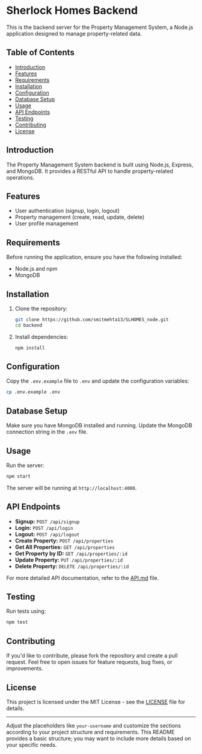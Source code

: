 # Sherlock Homes Backend

This is the backend server for the Property Management System, a Node.js application designed to manage property-related data.

## Table of Contents

- [Introduction](#introduction)
- [Features](#features)
- [Requirements](#requirements)
- [Installation](#installation)
- [Configuration](#configuration)
- [Database Setup](#database-setup)
- [Usage](#usage)
- [API Endpoints](#api-endpoints)
- [Testing](#testing)
- [Contributing](#contributing)
- [License](#license)

## Introduction

The Property Management System backend is built using Node.js, Express, and MongoDB. It provides a RESTful API to handle property-related operations.

## Features

- User authentication (signup, login, logout)
- Property management (create, read, update, delete)
- User profile management

## Requirements

Before running the application, ensure you have the following installed:

- Node.js and npm
- MongoDB

## Installation

1. Clone the repository:

   ```bash
   git clone https://github.com/smitmehta13/SLHOMES_node.git
   cd backend
   ```

2. Install dependencies:

   ```bash
   npm install
   ```

## Configuration

Copy the `.env.example` file to `.env` and update the configuration variables:

```bash
cp .env.example .env
```

## Database Setup

Make sure you have MongoDB installed and running. Update the MongoDB connection string in the `.env` file.

## Usage

Run the server:

```bash
npm start
```

The server will be running at `http://localhost:4000`.

## API Endpoints

- **Signup:** `POST /api/signup`
- **Login:** `POST /api/login`
- **Logout:** `POST /api/logout`
- **Create Property:** `POST /api/properties`
- **Get All Properties:** `GET /api/properties`
- **Get Property by ID:** `GET /api/properties/:id`
- **Update Property:** `PUT /api/properties/:id`
- **Delete Property:** `DELETE /api/properties/:id`

For more detailed API documentation, refer to the [API.md](API.md) file.

## Testing

Run tests using:

```bash
npm test
```

## Contributing

If you'd like to contribute, please fork the repository and create a pull request. Feel free to open issues for feature requests, bug fixes, or improvements.

## License

This project is licensed under the MIT License - see the [LICENSE](LICENSE) file for details.

---

Adjust the placeholders like `your-username` and customize the sections according to your project structure and requirements. This README provides a basic structure; you may want to include more details based on your specific needs.
